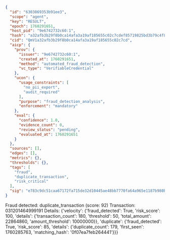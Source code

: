 ```json
{
  "id": "6303869353b91ee3",
  "scope": "agent",
  "key": "RESULT",
  "epoch": 1760291651,
  "host_pid": "9e6742732c60:1",
  "hash": "a32afb3b29f8b0ca14afa3a19af185655c02c7cdef85719825bd3b79c4f8e52c",
  "cid": "QmV1a32afb3b29f8b0ca14afa3a19af185655c02c7cd",
  "aicp": {
    "prov": {
      "issuer": "9e6742732c60:1",
      "created_at": 1760291651,
      "method": "automated_fraud_detection",
      "vc_type": "VerifiableCredential"
    },
    "ucon": {
      "usage_constraints": [
        "no_pii_export",
        "audit_required"
      ],
      "purpose": "fraud_detection_analysis",
      "enforcement": "mandatory"
    },
    "eval": {
      "confidence": 1.0,
      "evidence_count": 0,
      "review_status": "pending",
      "evaluated_at": 1760291651
    }
  },
  "sources": [],
  "edges": [],
  "metrics": {},
  "thresholds": {},
  "tags": [
    "fraud",
    "duplicate_transaction",
    "risk_critical"
  ],
  "sig": "e783c9dc51caa67172fa715de32d10445ae48bb7770fa64a965e1187b980b749"
}
```

Fraud detected: duplicate_transaction (score: 92)
Transaction: 031201464999191
Details: {'velocity': {'fraud_detected': True, 'risk_score': 100, 'details': {'transaction_count': 180, 'threshold': 50, 'total_amount': 22864860, 'amount_threshold': 10000000}}, 'duplicate': {'fraud_detected': True, 'risk_score': 85, 'details': {'duplicate_count': 179, 'first_seen': 1760285763, 'matching_hash': '0f07ea7feb264441'}}}